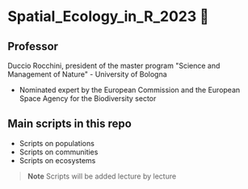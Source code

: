 # Spatial_Ecology_in_R_2023 🐝

## Professor
Duccio Rocchini, president of the master program "Science and Management of Nature" - University of Bologna
+ Nominated expert by the European Commission and the European Space Agency for the Biodiversity sector

## Main scripts in this repo
+ Scripts on populations
+ Scripts on communities
+ Scripts on ecosystems

> **Note**
> Scripts will be added lecture by lecture
